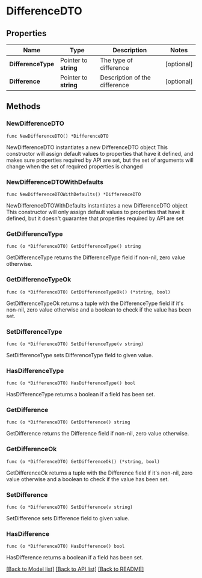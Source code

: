 # DifferenceDTO

## Properties

Name | Type | Description | Notes
------------ | ------------- | ------------- | -------------
**DifferenceType** | Pointer to **string** | The type of difference | [optional] 
**Difference** | Pointer to **string** | Description of the difference | [optional] 

## Methods

### NewDifferenceDTO

`func NewDifferenceDTO() *DifferenceDTO`

NewDifferenceDTO instantiates a new DifferenceDTO object
This constructor will assign default values to properties that have it defined,
and makes sure properties required by API are set, but the set of arguments
will change when the set of required properties is changed

### NewDifferenceDTOWithDefaults

`func NewDifferenceDTOWithDefaults() *DifferenceDTO`

NewDifferenceDTOWithDefaults instantiates a new DifferenceDTO object
This constructor will only assign default values to properties that have it defined,
but it doesn't guarantee that properties required by API are set

### GetDifferenceType

`func (o *DifferenceDTO) GetDifferenceType() string`

GetDifferenceType returns the DifferenceType field if non-nil, zero value otherwise.

### GetDifferenceTypeOk

`func (o *DifferenceDTO) GetDifferenceTypeOk() (*string, bool)`

GetDifferenceTypeOk returns a tuple with the DifferenceType field if it's non-nil, zero value otherwise
and a boolean to check if the value has been set.

### SetDifferenceType

`func (o *DifferenceDTO) SetDifferenceType(v string)`

SetDifferenceType sets DifferenceType field to given value.

### HasDifferenceType

`func (o *DifferenceDTO) HasDifferenceType() bool`

HasDifferenceType returns a boolean if a field has been set.

### GetDifference

`func (o *DifferenceDTO) GetDifference() string`

GetDifference returns the Difference field if non-nil, zero value otherwise.

### GetDifferenceOk

`func (o *DifferenceDTO) GetDifferenceOk() (*string, bool)`

GetDifferenceOk returns a tuple with the Difference field if it's non-nil, zero value otherwise
and a boolean to check if the value has been set.

### SetDifference

`func (o *DifferenceDTO) SetDifference(v string)`

SetDifference sets Difference field to given value.

### HasDifference

`func (o *DifferenceDTO) HasDifference() bool`

HasDifference returns a boolean if a field has been set.


[[Back to Model list]](../README.md#documentation-for-models) [[Back to API list]](../README.md#documentation-for-api-endpoints) [[Back to README]](../README.md)


